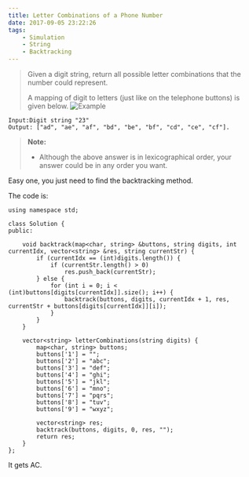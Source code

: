 ```yaml
---
title: Letter Combinations of a Phone Number
date: 2017-09-05 23:22:26
tags:
    - Simulation
    - String
    - Backtracking
---
```


> Given a digit string, return all possible letter combinations that the number could represent.
> 
> A mapping of digit to letters (just like on the telephone buttons) is given below.
> ![Example](http://upload.wikimedia.org/wikipedia/commons/thumb/7/73/Telephone-keypad2.svg/200px-Telephone-keypad2.svg.png)
```
Input:Digit string "23"
Output: ["ad", "ae", "af", "bd", "be", "bf", "cd", "ce", "cf"].
```
> **Note:**
> + Although the above answer is in lexicographical order, your answer could be in any order you want. 

<!--more-->

Easy one, you just need to find the backtracking method.

The code is:

```
using namespace std;

class Solution {
public:

    void backtrack(map<char, string> &buttons, string digits, int currentIdx, vector<string> &res, string currentStr) {
        if (currentIdx == (int)digits.length()) {
            if (currentStr.length() > 0)
                res.push_back(currentStr);
        } else {
            for (int i = 0; i < (int)buttons[digits[currentIdx]].size(); i++) {
                backtrack(buttons, digits, currentIdx + 1, res, currentStr + buttons[digits[currentIdx]][i]);
            }
        }
    }

    vector<string> letterCombinations(string digits) {
        map<char, string> buttons;
        buttons['1'] = "";
        buttons['2'] = "abc";
        buttons['3'] = "def";
        buttons['4'] = "ghi";
        buttons['5'] = "jkl";
        buttons['6'] = "mno";
        buttons['7'] = "pqrs";
        buttons['8'] = "tuv";
        buttons['9'] = "wxyz";

        vector<string> res;
        backtrack(buttons, digits, 0, res, "");
        return res;
    }
};
```

It gets AC.
